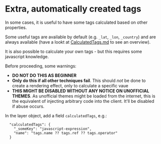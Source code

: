 # Extra, automatically created tags

In some cases, it is useful to have some tags calculated based on other properties.

Some useful tags are available by default (e.g. `_lat`, `_lon`, `_country`) and are always available (have a lookt at [CalculatedTags.md](CalculatedTags.md) to see an overview).

It is also possible to calculate your own tags - but this requires some javascript knowledge. 

Before proceeding, some warnings:

- **DO NOT DO THIS AS BEGINNER**
- **Only do this if all other techniques fail**. This should _not_ be done to create a rendering effect, only to calculate a specific vaue
- **THIS MIGHT BE DISABLED WITHOUT ANY NOTICE ON UNOFFICIAL THEMES**. As unofficial themes might be loaded from the internet, this is the equivalent of injecting arbitrary code into the client. It'll be disabled if abuse occurs.

In the layer object, add a field `calculatedTags`, e.g.:

```
  "calculatedTags": {
    "_someKey": "javascript-expression",
    "name": "tags.name ?? tags.ref ?? tags.operator"
  }
```
